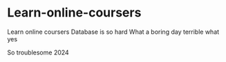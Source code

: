# Learn-online-coursers
Learn online coursers
Database is so hard
What a boring day
terrible
what
yes

So troublesome
2024
